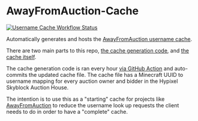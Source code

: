 # AwayFromAuction-Cache

[![Username Cache Workflow Status](https://github.com/MoSadie/AwayFromAuction-Cache/workflows/Generate%20and%20Commit%20Cache/badge.svg)](https://github.com/MoSadie/AwayFromAuction-Cache/actions)

Automatically generates and hosts the [AwayFromAuction username cache](docs/usernames.json).

There are two main parts to this repo, [the cache generation code](src/main/java/io/github/mosadie/awayfromauctioncache/Main.java), and [the cache itself](docs/usernames.json).

The cache generation code is ran every hour [via GitHub Action](.github/workflows/generateCache.yml) and auto-commits the updated cache file.
The cache file has a Minecraft UUID to username mapping for every auction owner and bidder in the Hypixel Skyblock Auction House.

The intention is to use this as a "starting" cache for projects like [AwayFromAuction](https://github.com/MoSadie/AwayFromAuction) to reduce the username look up requests the client needs to do in order to have a "complete" cache.
